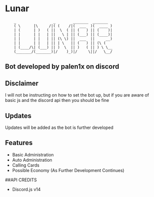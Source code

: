 # Lunar
        _                 _        _______  _______ 
        ( \      |\     /|( (    /|(  ___  )(  ____ )
        | (      | )   ( ||  \  ( || (   ) || (    )|
        | |      | |   | ||   \ | || (___) || (____)|
        | |      | |   | || (\ \) ||  ___  ||     __)
        | |      | |   | || | \   || (   ) || (\ (   
        | (____/\| (___) || )  \  || )   ( || ) \ \__
        (_______/(_______)|/    )_)|/     \||/   \__/
                                             
## Bot developed by palen1x on discord

## Disclaimer
I will not be instructing on how to set the bot up, but if you are aware of basic js and the discord api then you should be fine

## Updates
Updates will be added as the bot is further developed

## Features
- Basic Administration
- Auto Administration
- Calling Cards
- Possible Economy (As Further Development Continues)

##API CREDITS
- Discord.js v14

